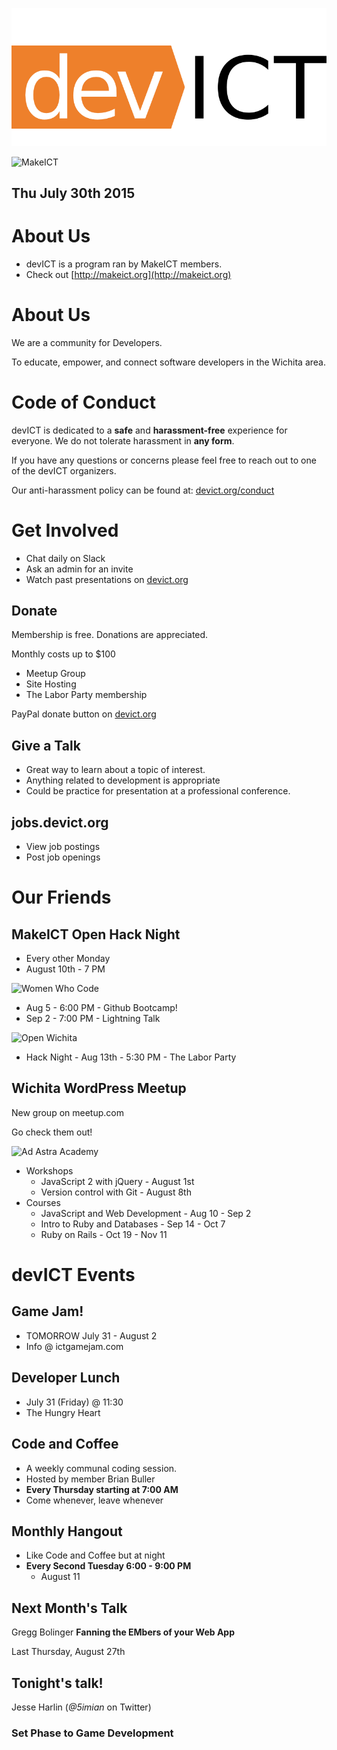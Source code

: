 ![devICT](https://raw.githubusercontent.com/devict/Graphics/master/devict-logo.png)

![MakeICT](http://makeict.org/wp-content/uploads/2013/03/MakeICT-Logo-web.png)

## Thu July 30th 2015



# About Us
* devICT is a program ran by MakeICT members.
* Check out [http://makeict.org](http://makeict.org)


# About Us
We are a community for Developers.

To educate, empower, and connect software developers in the Wichita area.


# Code of Conduct
devICT is dedicated to a **safe** and **harassment-free** experience for
everyone. We do not tolerate harassment in **any form**.

If you have any questions or concerns please feel free to reach out to one
of the devICT organizers.

Our anti-harassment policy can be found at:
[devict.org/conduct](https://devict.org/conduct)



# Get Involved
* Chat daily on Slack
 * Ask an admin for an invite
* Watch past presentations on [devict.org](http://devict.org)


## Donate
Membership is free. Donations are appreciated.

Monthly costs up to $100

* Meetup Group
* Site Hosting
* The Labor Party membership

PayPal donate button on [devict.org](http://devict.org)


## Give a Talk
* Great way to learn about a topic of interest.
* Anything related to development is appropriate
* Could be practice for presentation at a professional conference.


## jobs.devict.org
* View job postings
* Post job openings



# Our Friends


## MakeICT Open Hack Night
* Every other Monday
* August 10th - 7 PM


<img src="http://photos4.meetupstatic.com/photos/event/3/0/4/0/highres_330252352.jpeg" width="680" height="227" alt="Women Who Code"/>

* Aug 5 - 6:00 PM - Github Bootcamp!
* Sep 2 - 7:00 PM - Lightning Talk


<img src="http://photos2.meetupstatic.com/photos/theme_head/5/e/e/f/full_6804303.jpeg" width="960" height="150" alt="Open Wichita"/>

* Hack Night - Aug 13th - 5:30 PM - The Labor Party


## Wichita WordPress Meetup
New group on meetup.com

Go check them out!


<img src="http://www.adastraacademy.com/assets/AAA_Logo-a9b0cad2ff207d7941fcb534973d6f0d.png" alt="Ad Astra Academy" />

* Workshops
  * JavaScript 2 with jQuery - August 1st
  * Version control with Git - August 8th
* Courses
  * JavaScript and Web Development - Aug 10 - Sep 2
  * Intro to Ruby and Databases - Sep 14 - Oct 7
  * Ruby on Rails - Oct 19 - Nov 11



# devICT Events

## Game Jam!
* TOMORROW July 31 - August 2
* Info @ ictgamejam.com


## Developer Lunch
* July 31 (Friday) @ 11:30
* The Hungry Heart


## Code and Coffee
* A weekly communal coding session.
* Hosted by member Brian Buller
* **Every Thursday starting at 7:00 AM**
* Come whenever, leave whenever


## Monthly Hangout
* Like Code and Coffee but at night
* **Every Second Tuesday 6:00 - 9:00 PM**
  * August 11


## Next Month's Talk
Gregg Bolinger **Fanning the EMbers of your Web App**

Last Thursday, August 27th



## Tonight's talk!
Jesse Harlin (*@5imian* on Twitter)

### Set Phase to Game Development
